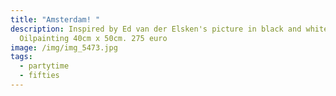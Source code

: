```yaml
---
title: "Amsterdam! "
description: Inspired by Ed van der Elsken's picture in black and white.
  Oilpainting 40cm x 50cm. 275 euro
image: /img/img_5473.jpg
tags:
  - partytime
  - fifties
---
```

